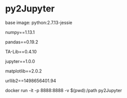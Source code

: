# py2Jupyter

base image: python:2.7.13-jessie

numpy==1.13.1

pandas==0.19.2

TA-Lib==0.4.10

jupyter==1.0.0

matplotlib==2.0.2

urllib2==1498656401.94

docker run -it -p 8888:8888 -v $(pwd):/path py2Jupyter
